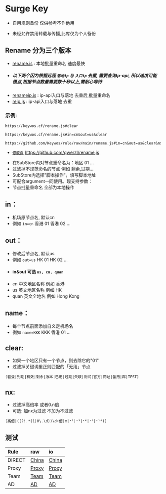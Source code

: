 # Surge Key
* 自用规则备份  仅供参考不作他用

* 未经允许禁用转载与传播,此库仅为个人备份

## Rename 分为三个版本
* [rename.js](https://keywos.cf/rename.js) : 本地批量重命名 速度最快
* ##### 以下两个因为根据远程 `落地ip` 与 `入口ip` 去重, 需要查询ip-api, 所以速度可能慢点,根据节点数量需要数十秒以上,需耐心等待
* [renameip.js](https://keywos.cf/renameip.js) : ip-api入口与落地 去重后,批量重命名
* [reip.js](https://keywos.cf/reip.js) : ip-api入口与落地 去重

### 示例: 

```
https://keywos.cf/rename.js#clear

https://keywos.cf/rename.js#in=cn&out=us&clear

https://github.com/Keywos/rule/raw/main/rename.js#in=cn&out=us&clear&nx
 ```

- [`修改自`](https://github.com/qwerzl/rename.js) https://github.com/qwerzl/rename.js
* 在SubStore内对节点重命名为：地区 01 ...
* 过滤掉不规范命名的节点 例如 剩余,过期...
* SubStore内选择"脚本操作"，填写脚本地址
* 可配合argument一同使用。现支持参数：
* 节点批量重命名 全部为本地操作
   
## in：
* 机场原节点名, 默认cn 
* 例如 `in=cn` 香港 01 香港 02 ...

## out：
* 修改后节点名, 默认us
* 例如 `out=us` HK 01 HK 02 ...
* #### in&out 可选  `us, cn, quan`
* cn 中文地区名称 例如 香港
* us 英文地区名称 例如 HK
* quan 英文全地名 例如 Hong Kong

## name：
* 每个节点前面添加自义定机场名
* 例如 `name=KKK` KKK 香港 01 ...

## clear: 
* 如果一个地区只有一个节点，则去除它的"01"
* 过滤掉关键词里正则匹配的「无用」节点

```
(套餐|到期|有效|剩余|版本|已用|过期|失联|测试|官方|网址|备用|群|TEST)
```

## nx:
* 过滤掉高倍率 或者0.n倍 
* 可选: 加nx为过滤 不加为不过滤
  
```
(高倍|((?!.*(1|0\.\d))\d+倍|x|ˣ²|ˣ³|ˣ⁴|ˣ⁵|ˣ¹⁰)) 
```

## 测试 

| Rule | raw | io |
| :-----| :-----| :-----|
| DIRECT | [China](https://raw.githubusercontent.com/Keywos/rule/main/China.list) | [China](https://keywos.github.io/rule/China.list) |
| Proxy | [Proxy](https://raw.githubusercontent.com/Keywos/rule/main/Proxy.list) | [Proxy](https://keywos.github.io/rule/Proxy.list) |
| Team | [Team](https://raw.githubusercontent.com/Keywos/rule/main/Team.list) | [Team](https://keywos.github.io/rule/Team.list) |
| AD | [AD](https://raw.githubusercontent.com/Keywos/rule/main/AD.list) | [AD](https://keywos.github.io/rule/AD.list) | 
